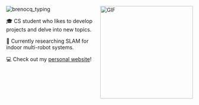 ![brenocq_typing](https://github.com/user-attachments/assets/d4146a01-9dc4-414f-8e2c-c1e17fe1da05)
<a href="https://atta.brenocq.com/"><img align="right" alt="GIF" src="https://storage.googleapis.com/atta-images/docs/boids/boids-basic.gif" height=250px/></a>


🎓 CS student who likes to develop projects and delve into new topics.

🔬 Currently researching SLAM for indoor multi-robot systems.

💻 Check out my [personal website](https://brenocq.com/)! 
